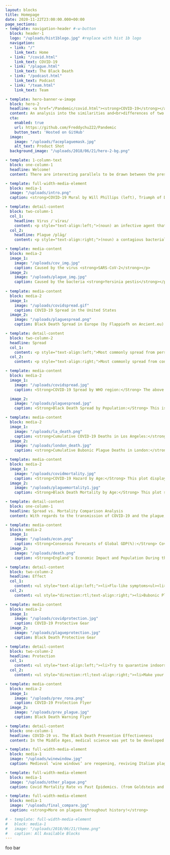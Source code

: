 ```yaml
---
layout: blocks
title: Homepage
date: 2020-11-22T23:00:00.000+00:00
page_sections:
- template: navigation-header #-w-button
  block: header-1
  logo: "/uploads/hist1blogo.jpg" #replace with hist 1b logo
  navigation:
  - link: "/"
    link_text: Home
  - link: "/covid.html" 
    link_text: COVID-19
  - link: "/plague.html"
    link_text: The Black Death
  - link: "/podcast.html"
    link_text: Podcast
  - link: "/team.html"
    link_text: Team

- template: hero-banner-w-image
  block: hero-2
  headline: <a href="/Pandemic/covid.html"><strong>COVID-19</strong></a> vs <a href="/Pandemic/plague.html"><strong>The Black Death</strong></a>
  content: An analysis into the similarities and<br>differences of two widespread diseases. 
  cta:
    enabled: true
    url: https://github.com/Freddychu222/Pandemic
    button_text: 'Hosted on GitHub'
  image:
    image: "/uploads/faceplaguemask.jpg"
    alt_text: Product Shot
  background_image: "/uploads/2018/06/21/hero-2-bg.png"

- template: 1-column-text
  block: one-column-1
  headline: Welcome! 
  content: There are interesting parallels to be drawn between the present day pandemic of COVID-19 and the medieval plague of the Black Death. Using a side-by-side comparison, this website hopes to offer a better insight into the spread of diseases and their effects. 

- template: full-width-media-element
  block: media-1
  image: "/uploads/intro.png"
  caption: <strong>COVID-19 Mural by Will Phillips (left), Triumph of Death by Pieter Bruegel (right)</strong>

- template: detail-content
  block: two-column-1
  col_1: 
    headline: Virus /ˈvīrəs/
    content: <p style="text-align:left;">(noun) an infective agent that typically consists of a nucleic acid molecule in a protein coat, is too small to be seen by light microscopy, and is able to multiply only within the living cells of a host.</p>
  col_2:
    headline: Plague /plāɡ/
    content: <p style="text-align:right;">(noun) a contagious bacterial disease characterized by fever and delirium, typically with the formation of buboes (bubonic plague) and sometimes infection of the lungs (pneumonic plague).</p>

- template: media-content
  block: media-2
  image_1: 
    image: "/uploads/cov_img.jpg"
    caption: Caused by the virus <strong>SARS-CoV-2</strong></p>
  image_2: 
    image: "/uploads/plague_img.jpg"
    caption: Caused by the bacteria <strong>Yersinia pestis</strong></p>
    
- template: media-content
  block: media-2
  image_1: 
    image: "/uploads/covidspread.gif"
    caption: COVID-19 Spread in the United States
  image_2: 
    image: "/uploads/plaguespread.png"
    caption: Black Death Spread in Europe (by Flappiefh on Ancient.eu)

- template: detail-content
  block: two-column-2
  headline: Spread
  col_1: 
    content: <p style="text-align:left;">Most commonly spread from person-to-person by inhalation of respiratory droplets into the lungs. Based on current transmission rates, the virus is spreading easily and sustainably between people. Estimations place its infectivity between the flu and measles. Risk of animal to human transmission is considered to be very low.</p>
  col_2:
    content: <p style="text-align:right;">Most commonly spread from contaminated/infected animals. People were bitten by infected fleas (fleas get it from infected rodents) and came into contact with contaminated animal tissue. In some cases, humans who have developed pneumonic plague can transmit the plague in an aerosol form through cough droplets, but this was much rarer.</p>

- template: media-content
  block: media-2
  image_1: 
    image: "/uploads/covidspread.jpg"
    caption: <Strong>COVID-19 Spread by WHO region:</Strong> The above plot illustrates the reported infected individuals by each region of the world. The intermittent spikes are attributable to decreased testing on weekends. Currently, it seems as if the disease has passed its peak on a global scale, as evidenced by the gradual decrease in new cases for each region. 

  image_2: 
    image: "/uploads/plaguespread.jpg"
    caption: <Strong>Black Death Spread by Population:</Strong> This is an estimation of the number of individuals infected with the Bubonic Plague in England by year. Although data was reported less frequently compared to the new cases plot for COVID-19, the infection curve follows a similar trend; an initial exponential increase to the peak followed by gradual decrease. (graph from S. Broadberry, B. Campbell, and B. van Leeuwen 2010, English Medieval)

- template: media-content
  block: media-2
  image_1: 
    image: "/uploads/la_death.png"
    caption: <strong>Cumulative COVID-19 Deaths in Los Angeles:</strong> The above shows the cumulative deaths incurred by COVID-19 in Los Angeles since the first death. The plot shows a very linear trend; since April 2020, the total number of deaths has increased at a mostly linear rate through late-August. (From LA County Department of Public Health)
  image_2: 
    image: "/uploads/london_death.jpg"
    caption: <strong>Cumulative Bubonic Plague Deaths in London:</strong> This plot displays the cumulative deaths in the city of London on 4 separate epidemics of the bubonic plague (separate from the Black Death). Although deaths only rose around 50% per week, epidemics lasted 6 months. As a result, each of the four largest plague outbreaks killed about one fifth of Londoners. 

- template: media-content
  block: media-2
  image_1: 
    image: "/uploads/covidmortality.jpg"
    caption: <Strong>COVID-19 Hazard by Age:</Strong> This plot displays the risk (in percent) of developing serious symptoms from COVID-19  for different age groups. The mortality rate of COVID-19 increases as the infected individual’s age increases. This supports the CDC’s warning that the risk of severe illness increases with age. (from Williamson et. al., Nature, 7/8)
  image_2: 
    image: "/uploads/plaguemortality1.jpg"
    caption: <Strong>Black Death Mortality by Age:</Strong> This plot shows age distribution of the dead in England around the time of the Black Death. It can be seen that normal mortality rates report that over 25% of deaths are above the age of 70 whereas during the Black Death, the average age-at-death shifts to around 20-years-old. (DeWitte et al., 2017)

- template: detail-content
  block: one-column-1
  headline: Spread vs. Mortality Comparison Analysis
  content: With regards to the transmission of COVID-19 and the plague, several comparisons can be made between the two. In the modern age, disease spreads much differently than centuries ago; the development of air travel and ease of land travel has increased the ability for a contagious disease to spread rapidly. This is evidenced by the sporadic spread of cases across the United States in the figure <strong>COVID-19 Spread in the United States</strong>. Additionally, high population density in urban areas such as New York City and Los Angeles contribute to a greater rate of infections within populations. However, advances in modern medicine and hygiene hinders the spread since, comparatively, people wash their hands and wear masks at a much greater rate than in the 14th to 16th centuries. Meanwhile, as can be seen in the <strong>Black Death Spread in Europe</strong> figure, the bubonic plague spread through Europe along major trade routes and dispersed from major trading cities. Because the plague is transmitted by fleas that have bitten infected rodents, the low level of hygiene at the time was responsible for carrying infected rodents along trade routes.<br><br>Relating to the quantitative data surrounding the spread of both diseases, the graphs for cumulative infections and deaths follow somewhat similar trends. As shown in the <strong>Cumulative Bubonic Plague Deaths in London</strong> graph, the total deaths for all of the outbreaks of the plague followed a logarithmic curve where once the outbreak was controlled, the number of deaths tapered off. A comparable trend can be seen in the plot <strong>Black Death Spread by Population</strong>, although the trend is less pronounced due to the decreased data resolution. Similarly, the spread of COVID-19 also behaves logarithmically despite the use of masks and social distancing to contain the disease. As seen in the <strong>COVID-19 Spread by WHO Region</strong>, the number of new daily cases increases linearly until a peak and slowly decreases. If one were to plot this information in a cumulative manner where the graph shows the total number of reported cases, the graph would be logarithmic. This is because as the number of new daily cases increases, the cumulative plot would become steeper, and as the number of new daily cases slowly decreases, the cumulative plot would slowly begin to taper off. One feature of the WHO plot that is noteworthy is its ‘double spike’. The quarantine employed by state governments appeared to be showing success around April 1st when the number of new daily cases began to decrease. However, the reopening of several states’ economies around June caused a second wave of the disease to spread, as shown by the second surge of new daily cases. Comparatively, the plot of <strong>Cumulative COVID-19 Deaths in Los Angeles</strong> suggests that the total number of deaths increases in a linear fashion. Such behavior is attributable to modern medicine because drugs and intravenous treatments for diseases greatly increase the survivability of an infection such as COVID-19. This is a stark contrast to the treatments available at the time of the plague outbreaks, where medicine was not yet fully understood.

- template: media-content
  block: media-2
  image_1: 
    image: "/uploads/econ.png"
    caption: <Strong>Consensus Forecasts of Global GDP(%):</Strong> Covid-19 has caused the larget global recession in modern history since the Great Depression, as shown by the red dip in the graph above. Economic activity in advanced economies are projected to shrink up tp 7% as well by the end of the year. 
  image_2: 
    image: "/uploads/death.png"
    caption: <Strong>England's Economic Impact and Population During the Plague:</Strong> As indicated in the graph, In the mid 15th Century, England's Population dipped to below 50% of what it was in 1270 (in red), and the GDP went down with it (in black). It's interesting to note that so many people died that it actually inflated their per capita GDP (in green). 

- template: detail-content
  block: two-column-2
  headline: Effect
  col_1: 
    content: <ul style="text-align:left;"><li>Flu-like symptoms<ul><li>Fever/Chills<li>Cough<li>Fatigue<li>Muscle/Body Aches<li>Headaches</ul><li>Sore Throat, Cough<li>Congestion/Runny Nose<li>Nausea/Vomiting<li>Diarrhea<li>Shortness of Breath/Difficulty Breathing<li>Loss of taste/smell</ul>
  col_2:
    content: <ul style="direction:rtl;text-align:right;"><li>Bubonic Plague<ul><li>Flu-like symptoms + swollen lymph nodes (buboes)<li>Results from being bitten by infected fleas</ul><li>Septicemic Plague<ul><li>Flu-like symptoms + abdominal pain + internal bleeding + tissue death<li>Results from untreated bubonic plague or handling infected animals</ul><li>Pneumonic Plague<ul><li>Flu-like symptoms + severe pneumonia<li>Results from inhaling infected droplets from infected individuals or when untreated plague spreads to lungs<li>Only form of plague that can spread person-person</ul></ul>

- template: media-content
  block: media-2
  image_1: 
    image: "/uploads/covidprotection.jpg"
    caption: COVID-19 Protective Gear
  image_2: 
    image: "/uploads/plagueprotection.jpg"
    caption: Black Death Protective Gear

- template: detail-content
  block: two-column-2
  headline: Protection
  col_1: 
    content: <ul style="text-align:left;"><li>Try to quarantine indoors, if going out is neccessary, maintain social distance (at least 6ft)<li>Wash your hands with soap and water or with 60%+ alcohol hand sanitizer<li>Clean and disinfect potentially contaminated surfaces<li>Wear a mask when going out<li>Avoid touching your face (eg. nose, eyes, mouth) </ul>
  col_2:
    content: <ul style="direction:rtl;text-align:right;"><li>Make your home and outbuildings rodent-proof<li>Wear gloves when handling potentially infected animals<li>Wear insect repellent to keep rodent fleas away, DEET + Permethrin containing products are effective repellents<li>Keep fleas off your pets<li>Because of lack of individuals infected with pneumonic plague, most don’t have to worry about measure to prevent  human to human transmission</ul>

- template: media-content
  block: media-2
  image_1: 
    image: "/uploads/prev_rona.png"
    caption: COVID-19 Protection Flyer
  image_2: 
    image: "/uploads/prev_plague.jpg"
    caption: Black Death Warning Flyer

- template: detail-content
  block: one-column-1
  headline: COVID-19 vs. The Black Death Prevention Effectiveness
  content: In the Middle Ages, medical science was yet to be developed so there was no prevention or treatment available for the Black Death. Because people were not active avoiding or taking measures to prevent the spread of the plague, they were more likely to come into contact with the plague and as a result, would most likely become infected and potentially die. The rich were able to isolate themselves and quarantine away from crowded cities or monasteries, which were the epicenters of disease. However, the poor had no means of protecting themselves besides praying to God and as a result, they died in much larger numbers than the wealthy.<br><br>In modern times, medical science is much better developed and there are treatments available to better prevent deaths and the ability to research for a cure has been greatly increased. With the addition of an increasingly connected world where the transfer of information is almost instant, knowledge about basic preventive actions has been disseminated to the masses leading to better prevention as seen by the <strong>COVID-19 Protection Flyer</strong> figure. The difficult issue with preventing COVID-19 is due to how contagious the virus is and how some people may be asymptomatic, but still able to unknowingly transfer disease which can be deadly to the eldery or those with preexisting conditions. However, this is not to say that the poor are now affected similarly to the rich. The wealthy still have access to better healthcare and can afford to isolate themselves or work from home, while the poor have a higher chance to work in essential jobs with customer-facing roles, leading to an increased chance of infection. 

- template: full-width-media-element
  block: media-1
  image: "/uploads/winewindow.jpg"
  caption: Medieval ‘wine windows’ are reopening, reviving Italian plague tradition.

- template: full-width-media-element
  block: media-1
  image: "/uploads/other_plague.png"
  caption: Covid Mortality Rate vs Past Epidemics. (from Goldstein and Lee, 2020)

- template: full-width-media-element
  block: media-1
  image: "/uploads/final_compare.jpg"
  caption: <strong>More on plagues throughout history!</strong>

# - template: full-width-media-element
#   block: media-1
#   image: "/uploads/2018/06/21/theme.png"
#   caption: All Available Blocks
---
```

foo bar